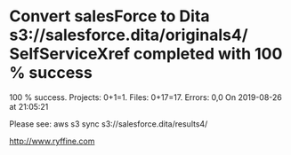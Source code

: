 # Convert salesForce to Dita s3://salesforce.dita/originals4/ SelfServiceXref completed with 100 % success

100 % success. Projects: 0+1=1.  Files: 0+17=17. Errors: 0,0  On 2019-08-26 at 21:05:21



Please see: aws s3 sync s3://salesforce.dita/results4/

http://www.ryffine.com
